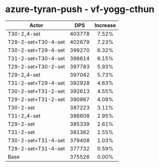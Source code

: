 # azure-tyran-push - vf-yogg-cthun
| Actor | DPS | Increase |
|---|:---:|:---:|
|T30-2_4-set|403778|7.52%|
|T29-2-set+T30-4-set|402679|7.23%|
|T30-2-set+T29-4-set|399270|6.32%|
|T31-2-set+T30-4-set|398614|6.15%|
|T29-2-set+T30-2-set|397783|5.93%|
|T29-2_4-set|397042|5.73%|
|T31-2-set+T29-4-set|392928|4.63%|
|T30-2-set+T31-2-set|392613|4.55%|
|T29-2-set+T31-2-set|390867|4.09%|
|T30-2-set|387223|3.11%|
|T31-2_4-set|386608|2.95%|
|T29-2-set|385339|2.61%|
|T31-2-set|381362|1.55%|
|T30-2-set+T31-4-set|379408|1.03%|
|T29-2-set+T31-4-set|377732|0.59%|
|Base|375526|0.00%|
